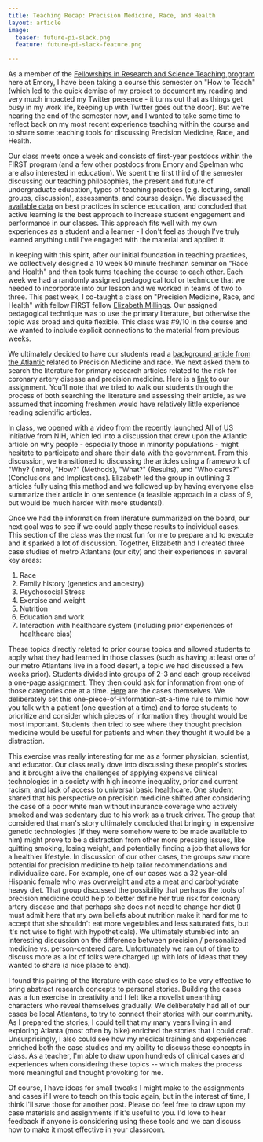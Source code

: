 ```yaml
---
title: Teaching Recap: Precision Medicine, Race, and Health
layout: article
image:
  teaser: future-pi-slack.png
  feature: future-pi-slack-feature.png

---
```

As a member of the [Fellowships in Research and Science Teaching program](http://www.biology.emory.edu/first/) here at Emory, I have been taking a course this semester on "How to Teach" (which led to the quick demise of [my project to document my reading](https://pearlryder.github.io/reading-for-pleasure/) and very much impacted my Twitter presence - it turns out that as things get busy in my work life, keeping up with Twitter goes out the door). But we're nearing the end of the semester now, and I wanted to take some time to reflect back on my most recent experience teaching within the course and to share some teaching tools for discussing Precision Medicine, Race, and Health.

Our class meets once a week and consists of first-year postdocs within the FIRST program (and a few other postdocs from Emory and Spelman who are also interested in education). We spent the first third of the semester discussing our teaching philosophies, the present and future of undergraduate education, types of teaching practices (e.g. lecturing, small groups, discussion), assessments, and course design. We discussed [the available data](http://www.pnas.org/content/111/23/8410) on best practices in science education, and concluded that active learning is the best approach to increase student engagement and performance in our classes. This approach fits well with my own experiences as a student and a learner - I don't feel as though I've truly learned anything until I've engaged with the material and applied it.

In keeping with this spirit, after our initial foundation in teaching practices, we collectively designed a 10 week 50 minute freshman seminar on "Race and Health" and then took turns teaching the course to each other. Each week we had a randomly assigned pedagogical tool or technique that we needed to incorporate into our lesson and we worked in teams of two to three. This past week, I co-taught a class on "Precision Medicine, Race, and Health" with fellow FIRST fellow [Elizabeth Millings](https://www.linkedin.com/in/elizabeth-millings-96163a22/). Our assigned pedagogical technique was to use the primary literature, but otherwise the topic was broad and quite flexible. This class was #9/10 in the course and we wanted to include explicit connections to the material from previous weeks.

We ultimately decided to have our students read a [background article from the Atlantic](https://www.theatlantic.com/politics/archive/2016/06/precision-medicine-race-future/486143/) related to Precision Medicine and race. We next asked them to search the literature for primary research articles related to the risk for coronary artery disease and precision medicine. Here is a [link](https://docs.google.com/document/d/1cP4yG6rtUwttiutW8zk5RreGnTyvfjfH5ZO-WITr1Ng/edit?usp=sharing) to our assignment. You'll note that we tried to walk our students through the process of both searching the literature and assessing their article, as we assumed that incoming freshmen would have relatively little experience reading scientific articles.

In class, we opened with a video from the recently launched [All of US](https://allofus.nih.gov/) initiative from NIH, which led into a discussion that drew upon the Atlantic article on why people - especially those in minority populations - might hesitate to participate and share their data with the government. From this discussion, we transitioned to discussing the articles using a framework of "Why? (Intro), "How?" (Methods), "What?" (Results), and "Who cares?" (Conclusions and Implications). Elizabeth led the group in outlining 3 articles fully using this method and we followed up by having everyone else summarize their article in one sentence (a feasible approach in a class of 9, but would be much harder with more students!).

Once we had the information from literature summarized on the board, our next goal was to see if we could apply these results to individual cases. This section of the class was the most fun for me to prepare and to execute and it sparked a lot of discussion. Together, Elizabeth and I created three case studies of metro Atlantans (our city) and their experiences in several key areas:
1. Race
2. Family history (genetics and ancestry)
3. Psychosocial Stress
4. Exercise and weight
5. Nutrition
6. Education and work
7. Interaction with healthcare system (including prior experiences of healthcare bias)

These topics directly related to prior course topics and allowed students to apply what they had learned in those classes (such as having at least one of our metro Atlantans live in a food desert, a topic we had discussed a few weeks prior). Students divided into groups of 2-3 and each group received a one-page [assignment](https://docs.google.com/document/d/1foiAL59-o8XQyqLN68I3sEjEVFh9FYFt9d3by-dSPa4/edit?usp=sharing). They then could ask for information from one of those categories one at a time. [Here](https://docs.google.com/document/d/1ISc2iseGO4JBuraTZXfdHQZIHD5dpyLZijgzk3oANfU/edit?usp=sharing) are the cases themselves. We deliberately set this one-piece-of-information-at-a-time rule to mimic how you talk with a patient (one question at a time) and to force students to prioritize and consider which pieces of information they thought would be most important. Students then tried to see where they thought precision medicine would be useful for patients and when they thought it would be a distraction.

This exercise was really interesting for me as a former physician, scientist, and educator. Our class really dove into discussing these people's stories and it brought alive the challenges of applying expensive clinical technologies in a society with high income inequality, prior and current racism, and lack of access to universal basic healthcare. One student shared that his perspective on precision medicine shifted after considering the case of a poor white man without insurance coverage who actively smoked and was sedentary due to his work as a truck driver. The group that considered that man's story ultimately concluded that bringing in expensive genetic technologies (if they were somehow were to be made available to him) might prove to be a distraction from other more pressing issues, like quitting smoking, losing weight, and potentially finding a job that allows for a healthier lifestyle. In discussion of our other cases, the groups saw more potential for precision medicine to help tailor recommendations and individualize care. For example, one of our cases was a 32 year-old Hispanic female who was overweight and ate a meat and carbohydrate heavy diet. That group discussed the possibility that perhaps the tools of precision medicine could help to better define her true risk for coronary artery disease and that perhaps she does not need to change her diet (I must admit here that my own beliefs about nutrition make it hard for me to accept that she shouldn't eat more vegetables and less saturated fats, but it's not wise to fight with hypotheticals). We ultimately stumbled into an interesting discussion on the difference between precision / personalized medicine vs. person-centered care. Unfortunately we ran out of time to discuss more as a lot of folks were charged up with lots of ideas that they wanted to share (a nice place to end).

I found this pairing of the literature with case studies to be very effective to bring abstract research concepts to personal stories. Building the cases was a fun exercise in creativity and I felt like a novelist unearthing characters who reveal themselves gradually. We deliberately had all of our cases be local Atlantans, to try to connect their stories with our community. As I prepared the stories, I could tell that my many years living in and exploring Atlanta (most often by bike) enriched the stories that I could craft. Unsurprisingly, I also could see how my medical training and experiences enriched both the case studies and my ability to discuss these concepts in class. As a teacher, I'm able to draw upon hundreds of clinical cases and experiences when considering these topics -- which makes the process more meaningful and thought provoking for me.

Of course, I have ideas for small tweaks I might make to the assignments and cases if I were to teach on this topic again, but in the interest of time, I think I'll save those for another post. Please do feel free to draw upon my case materials and assignments if it's useful to you. I'd love to hear feedback if anyone is considering using these tools and we can discuss how to make it most effective in your classroom.
